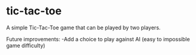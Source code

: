 # tic-tac-toe

A simple Tic-Tac-Toe game that can be played by two players. 

Future improvements:
-Add a choice to play against AI (easy to impossible game difficulty)